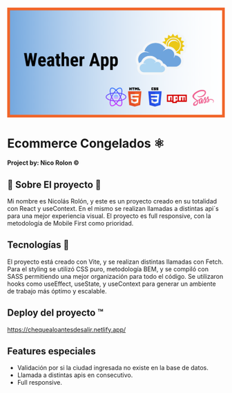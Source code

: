 ![Weather app](https://raw.githubusercontent.com/Nico9934/weatherApp/main/Weather%20App.png)


# Ecommerce Congelados ⚛️

####  Project by: Nico Rolon ©️

## 🔶 Sobre El proyecto 🔶
Mi nombre es Nicolás Rolón, y este es un proyecto creado en su totalidad con React y useContext. En el mismo se realizan llamadas a distintas api´s para una mejor experiencia visual. El proyecto es full responsive, con la metodología de Mobile First como prioridad. 


##  Tecnologías 🚶

El proyecto está creado con Vite, y se realizan distintas llamadas con Fetch. Para el styling se utilizó CSS puro, metodología BEM, y se compiló con SASS permitiendo una mejor organización para todo el código. Se utilizaron hooks como useEffect, useState, y useContext para generar un ambiente de trabajo más óptimo y escalable. 

## Deploy del proyecto ™️
https://chequealoantesdesalir.netlify.app/

##  Features especiales

- Validación por si la ciudad ingresada no existe en la base de datos.
- Llamada a distintas apis en consecutivo.
- Full responsive. 

